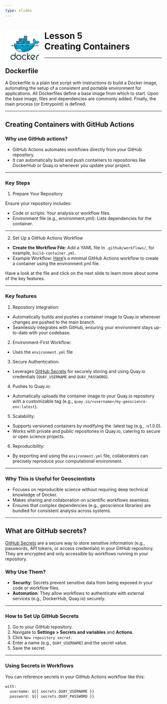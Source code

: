```yaml
---
type: slides
---
```


<div><h1><img src="https://raw.githubusercontent.com/docker-library/docs/c350af05d3fac7b5c3f6327ac82fe4d990d8729c/docker/logo.png" alt="Docker Logo" width=25% align="left"/> Lesson 5<br>Creating Containers</h1></div>

---

## Dockerfile


A Dockerfile is a plain text script with instructions to build a Docker image, automating the setup of a consistent and portable environment for applications. All Dockerfiles define a base image from which to start. Upon the base image, files and dependencies are commonly added. Finally, the main process (or Entrypoint) is defined.

---

## Creating Containers with GitHub Actions

### Why use GitHub actions?

* GitHub Actions automates workflows directly from your GitHub repository.
* It can automatically build and push containers to repositories like DockerHub or Quay.io whenever you update your project.

---

### Key Steps

1. Prepare Your Repository

Ensure your repository includes:

* Code or scripts: Your analysis or workflow files.
* Environment file (e.g., environment.yml): Lists dependencies for the container.

---

2. Set Up a GitHub Actions Workflow

* **Create the Workflow File**: Add a YAML file in `.github/workflows/`, for example, `build-container.yml`.
* Example Workflow: [Here](https://github.com/LinkedEarth/LeapFROGS/blob/main/static/module6/build-container.yml)’s a minimal GitHub Actions workflow to create a container using the environment.yml file. 

Have a look at the file and click on the next slide to learn more about some of the key features. 

---

### Key features

1. Repository Integration: 
  * Automatically builds and pushes a container image to Quay.io whenever changes are pushed to the main branch.
  * Seamlessly integrates with GitHub, ensuring your environment stays up-to-date with your codebase.
2. Environment-First Workflow:
  * Uses the `environment.yml` file
3. Secure Authentication:
  * Leverages [GitHub Secrets](https://docs.github.com/en/actions/security-for-github-actions/security-guides/using-secrets-in-github-actions) for securely storing and using Quay.io credentials (`QUAY_USERNAME` and `QUAY_PASSWORD`).
4. Pushes to Quay.io:
  * Automatically uploads the container image to your Quay.io repository with a customizable tag (e.g., `quay.io/<username>/my-geoscience-env:latest`).
5. Scalability:
  * Supports versioned containers by modifying the :latest tag (e.g., :v1.0.0).
  * Works with private and public repositories in Quay.io, catering to secure or open science projects.
6. Reproducibility:
  * By exporting and using the `environment.yml` file, collaborators can precisely reproduce your computational environment.

---

### Why This is Useful for Geoscientists

* Focuses on reproducible science without requiring deep technical knowledge of Docker.
* Makes sharing and collaboration on scientific workflows seamless.
* Ensures that complex dependencies (e.g., geoscience libraries) are bundled for consistent analysis across systems.

---

## What are GitHub secrets?

[GitHub Secrets](https://docs.github.com/en/actions/security-for-github-actions/security-guides/using-secrets-in-github-actions) are a secure way to store sensitive information (e.g., passwords, API tokens, or access credentials) in your GitHub repository. They are encrypted and only accessible by workflows running in your repository.

### Why Use Them?
* **Security**: Secrets prevent sensitive data from being exposed in your code or workflow files.
* **Automation**: They allow workflows to authenticate with external services (e.g., DockerHub, Quay.io) securely.

---

### How to Set Up GitHub Secrets

1. Go to your GitHub repository.
2. Navigate to **Settings > Secrets and variables** and **Actions**.
3. Click `New repository secret`.
4. Enter a name (e.g., `QUAY_USERNAME`) and the secret value.
5. Save the secret.

---

### Using Secrets in Workflows

You can reference secrets in your GitHub Actions workflow like this:

```
with:
  username: ${{ secrets.QUAY_USERNAME }}
  password: ${{ secrets.QUAY_PASSWORD }}
```

